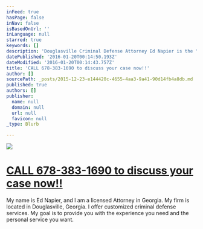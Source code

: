 ```yaml
---
inFeed: true
hasPage: false
inNav: false
isBasedOnUrl: ''
inLanguage: null
starred: true
keywords: []
description: 'Douglasville Criminal Defense Attorney Ed Napier is the "go to" lawyer in Douglasville, GA.  '
datePublished: '2016-01-20T00:14:50.193Z'
dateModified: '2016-01-20T00:14:43.757Z'
title: 'CALL 678-383-1690 to discuss your case now!!'
author: []
sourcePath: _posts/2015-12-23-e144420c-4655-4aa3-9a41-90d14fb4a8db.md
published: true
authors: []
publisher:
  name: null
  domain: null
  url: null
  favicon: null
_type: Blurb

---
```

![](https://s3-us-west-2.amazonaws.com/the-grid-img/p/db7031994a53bd80bd1976a6aeefe60ac3b08cce.jpg)

# [CALL 678-383-1690 to discuss your case now!!][0]

My name is Ed Napier, and I am a licensed Attorney in Georgia. My firm is located in Douglasville, Georgia.  I offer customized criminal defense services.  My goal is to provide you with the experience you need and the personal service you want.

# 

[0]: http://www.napierlawllc.com/legalservices/criminaldefense.html